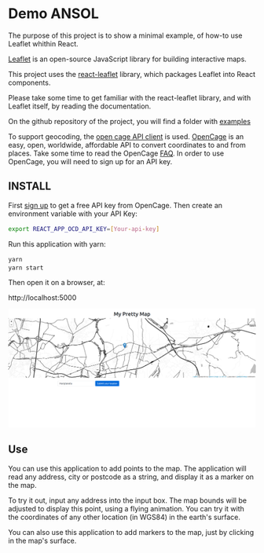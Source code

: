 # Demo ANSOL

The purpose of this project is to show a minimal example, of how-to use Leaflet whithin React.

[Leaflet](https://leafletjs.com/) is an open-source JavaScript library for building interactive maps.

This project uses the [react-leaflet](https://www.npmjs.com/package/react-leaflet) library, which packages Leaflet into React components.

Please take some time to get familiar with the react-leaflet library, and with Leaflet itself, by reading the documentation.

On the github repository of the project, you will find a folder with [examples](https://github.com/PaulLeCam/react-leaflet/tree/c13eeadddd06902c34988493ec1d84616a27d486/example)

To support geocoding, the [open cage API client](https://www.npmjs.com/package/opencage-api-client) is used. [OpenCage](https://opencagedata.com/) is an easy, open, worldwide, affordable API to convert coordinates to and from places. Take some time to read the OpenCage [FAQ](https://opencagedata.com/faq). In order to use OpenCage, you will need to sign up for an API key.

## INSTALL

First [sign up](https://opencagedata.com/users/sign_up) to get a free API key from OpenCage.
Then create an environment variable with your API Key:

``` bash
export REACT_APP_OCD_API_KEY=[Your-api-key]
```

Run this application with yarn:

``` bash
yarn
yarn start
```

Then open it on a browser, at: 

http://localhost:5000

![](Mariglianella.png)

## Use

You can use this application to add points to the map. The application will read any address, city or postcode as a string, and display it as a marker on the map. 

To try it out, input any address into the input box. The map bounds will be adjusted to display this point, using a flying animation. You can try it with the coordinates of any other location (in WGS84) in the earth's surface.

You can also use this application to add markers to the map, just by clicking in the map's surface.